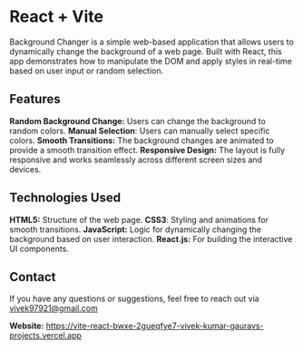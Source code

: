 # React + Vite

Background Changer is a simple web-based application that allows users to dynamically change the background of a web page. Built with React, this app demonstrates how to manipulate the DOM and apply styles in real-time based on user input or random selection.

## Features
**Random Background Change:** Users can change the background to random colors.
**Manual Selection**: Users can manually select specific colors.
**Smooth Transitions:** The background changes are animated to provide a smooth transition effect.
**Responsive Design:** The layout is fully responsive and works seamlessly across different screen sizes and devices.


## Technologies Used
**HTML5:** Structure of the web page.
**CSS3**: Styling and animations for smooth transitions.
**JavaScript:** Logic for dynamically changing the background based on user interaction.
**React.js:** For building the interactive UI components.


## Contact
If you have any questions or suggestions, feel free to reach out via vivek97921@gmail.com

 **Website:** https://vite-react-bwxe-2gueqfye7-vivek-kumar-gauravs-projects.vercel.app
